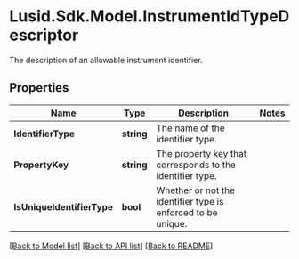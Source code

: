 # Lusid.Sdk.Model.InstrumentIdTypeDescriptor
The description of an allowable instrument identifier.
## Properties

Name | Type | Description | Notes
------------ | ------------- | ------------- | -------------
**IdentifierType** | **string** | The name of the identifier type. | 
**PropertyKey** | **string** | The property key that corresponds to the identifier type. | 
**IsUniqueIdentifierType** | **bool** | Whether or not the identifier type is enforced to be unique. | 

[[Back to Model list]](../README.md#documentation-for-models) [[Back to API list]](../README.md#documentation-for-api-endpoints) [[Back to README]](../README.md)

